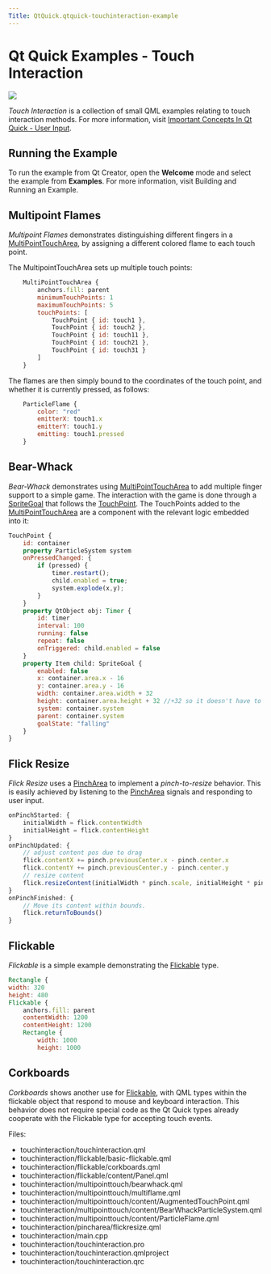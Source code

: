 ```yaml
---
Title: QtQuick.qtquick-touchinteraction-example
---
```

        
Qt Quick Examples - Touch Interaction
=====================================

<span class="subtitle"></span>
<span id="details"></span>
![](https://developer.ubuntu.com/static/devportal_uploaded/e3e4b47f-8f5b-4f42-8df6-1f568bff2ff0-api/apps/qml/sdk-15.04.4/qtquick-touchinteraction-example/images/qml-touchinteraction-example.png)

*Touch Interaction* is a collection of small QML examples relating to touch interaction methods. For more information, visit [Important Concepts In Qt Quick - User Input](../QtQuick.qtquick-input-topic.md).

<span id="running-the-example"></span>
Running the Example
-------------------

To run the example from Qt Creator, open the **Welcome** mode and select the example from **Examples**. For more information, visit Building and Running an Example.

<span id="multipoint-flames"></span>
Multipoint Flames
-----------------

*Multipoint Flames* demonstrates distinguishing different fingers in a [MultiPointTouchArea](../QtQuick.MultiPointTouchArea.md), by assigning a different colored flame to each touch point.

The MultipointTouchArea sets up multiple touch points:

``` qml
    MultiPointTouchArea {
        anchors.fill: parent
        minimumTouchPoints: 1
        maximumTouchPoints: 5
        touchPoints: [
            TouchPoint { id: touch1 },
            TouchPoint { id: touch2 },
            TouchPoint { id: touch11 },
            TouchPoint { id: touch21 },
            TouchPoint { id: touch31 }
        ]
    }
```

The flames are then simply bound to the coordinates of the touch point, and whether it is currently pressed, as follows:

``` qml
    ParticleFlame {
        color: "red"
        emitterX: touch1.x
        emitterY: touch1.y
        emitting: touch1.pressed
    }
```

<span id="bear-whack"></span>
Bear-Whack
----------

*Bear-Whack* demonstrates using [MultiPointTouchArea](../QtQuick.MultiPointTouchArea.md) to add multiple finger support to a simple game. The interaction with the game is done through a [SpriteGoal](../QtQuick.Particles.SpriteGoal.md) that follows the [TouchPoint](../QtQuick.TouchPoint.md). The TouchPoints added to the [MultiPointTouchArea](../QtQuick.MultiPointTouchArea.md) are a component with the relevant logic embedded into it:

``` qml
TouchPoint {
    id: container
    property ParticleSystem system
    onPressedChanged: {
        if (pressed) {
            timer.restart();
            child.enabled = true;
            system.explode(x,y);
        }
    }
    property QtObject obj: Timer {
        id: timer
        interval: 100
        running: false
        repeat: false
        onTriggered: child.enabled = false
    }
    property Item child: SpriteGoal {
        enabled: false
        x: container.area.x - 16
        y: container.area.y - 16
        width: container.area.width + 32
        height: container.area.height + 32 //+32 so it doesn't have to hit the exact center
        system: container.system
        parent: container.system
        goalState: "falling"
    }
}
```

<span id="flick-resize"></span>
Flick Resize
------------

*Flick Resize* uses a [PinchArea](../QtQuick.PinchArea.md) to implement a *pinch-to-resize* behavior. This is easily achieved by listening to the [PinchArea](../QtQuick.PinchArea.md) signals and responding to user input.

``` qml
onPinchStarted: {
    initialWidth = flick.contentWidth
    initialHeight = flick.contentHeight
}
onPinchUpdated: {
    // adjust content pos due to drag
    flick.contentX += pinch.previousCenter.x - pinch.center.x
    flick.contentY += pinch.previousCenter.y - pinch.center.y
    // resize content
    flick.resizeContent(initialWidth * pinch.scale, initialHeight * pinch.scale, pinch.center)
}
onPinchFinished: {
    // Move its content within bounds.
    flick.returnToBounds()
}
```

<span id="flickable"></span>
Flickable
---------

*Flickable* is a simple example demonstrating the [Flickable](https://developer.ubuntu.comapps/qml/sdk-15.04.4/QtQuick.touchinteraction/#flickable) type.

``` qml
Rectangle {
width: 320
height: 480
Flickable {
    anchors.fill: parent
    contentWidth: 1200
    contentHeight: 1200
    Rectangle {
        width: 1000
        height: 1000
```

<span id="corkboards"></span>
Corkboards
----------

*Corkboards* shows another use for [Flickable](https://developer.ubuntu.comapps/qml/sdk-15.04.4/QtQuick.touchinteraction/#flickable), with QML types within the flickable object that respond to mouse and keyboard interaction. This behavior does not require special code as the Qt Quick types already cooperate with the Flickable type for accepting touch events.

Files:

-   touchinteraction/touchinteraction.qml
-   touchinteraction/flickable/basic-flickable.qml
-   touchinteraction/flickable/corkboards.qml
-   touchinteraction/flickable/content/Panel.qml
-   touchinteraction/multipointtouch/bearwhack.qml
-   touchinteraction/multipointtouch/multiflame.qml
-   touchinteraction/multipointtouch/content/AugmentedTouchPoint.qml
-   touchinteraction/multipointtouch/content/BearWhackParticleSystem.qml
-   touchinteraction/multipointtouch/content/ParticleFlame.qml
-   touchinteraction/pincharea/flickresize.qml
-   touchinteraction/main.cpp
-   touchinteraction/touchinteraction.pro
-   touchinteraction/touchinteraction.qmlproject
-   touchinteraction/touchinteraction.qrc

